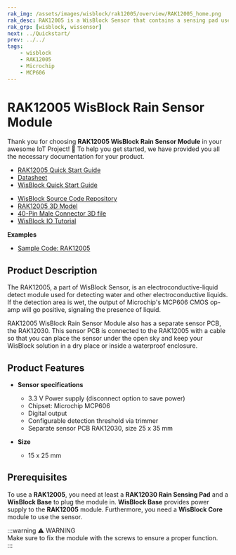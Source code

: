 ```yaml
---
rak_img: /assets/images/wisblock/rak12005/overview/RAK12005_home.png
rak_desc: RAK12005 is a WisBlock Sensor that contains a sensing pad used for detecting water like rain and other electroconductive liquids.
rak_grp: [wisblock, wissensor]
next: ../Quickstart/
prev: ../../
tags:
    - wisblock
    - RAK12005
    - Microchip
    - MCP606
---
```



# RAK12005 WisBlock Rain Sensor Module

Thank you for choosing **RAK12005 WisBlock Rain Sensor Module** in your awesome IoT Project! 🎉 To help you get started, we have provided you all the necessary documentation for your product.

* [RAK12005 Quick Start Guide](../Quickstart/)
* [Datasheet](../Datasheet/)
* <a href="../../Quickstart/" target="_blank">WisBlock Quick Start Guide</a>
<!---* [WisBlock Quick Start Guide](../../Quickstart/)-->
* [WisBlock Source Code Repository](https://github.com/RAKWireless/WisBlock/)
* [RAK12005 3D Model](https://downloads.rakwireless.com/3D_File/WisBlock/)
* [40-Pin Male Connector 3D file](https://downloads.rakwireless.com/3D_File/Accessory/WisConnector/M40S1003K6M.stp)
* [WisBlock IO Tutorial](https://docs.rakwireless.com/Knowledge-Hub/Learn/WisBlock-IO-Tutorial/)

**Examples**

* [Sample Code: RAK12005](https://github.com/RAKWireless/WisBlock/blob/master/examples/common/IO/RAK12005_WaterDetector/RAK12005_WaterDetector.ino)

## Product Description

The RAK12005, a part of WisBlock Sensor, is an electroconductive-liquid detect module used for detecting water and other electroconductive liquids. If the detection area is wet, the output of Microchip's MCP606 CMOS op-amp will go positive, signaling the presence of liquid.

RAK12005 WisBlock Rain Sensor Module also has a separate sensor PCB, the RAK12030. This sensor PCB is connected to the RAK12005 with a cable so that you can place the sensor under the open sky and keep your WisBlock solution in a dry place or inside a waterproof enclosure.

## Product Features

* **Sensor specifications**
    * 3.3&nbsp;V Power supply (disconnect option to save power)
    * Chipset: Microchip MCP606
    * Digital output
    * Configurable detection threshold via trimmer
    * Separate sensor PCB RAK12030, size 25 x 35&nbsp;mm

* **Size**
    * 15 x 25&nbsp;mm

## Prerequisites

To use a **RAK12005**, you need at least a **RAK12030 Rain Sensing Pad** and a **WisBlock Base** to plug the module in. **WisBlock Base** provides power supply to the **RAK12005** module. Furthermore, you need a **WisBlock Core** module to use the sensor.

:::warning ⚠️ WARNING    
Make sure to fix the module with the screws to ensure a proper function.    
:::